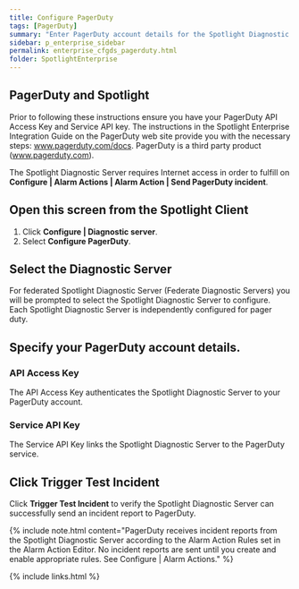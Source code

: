 ```yaml
---
title: Configure PagerDuty
tags: [PagerDuty]
summary: "Enter PagerDuty account details for the Spotlight Diagnostic Server (to fulfill on Configure | Alarm Actions | Alarm Action | Send PagerDuty incident)."
sidebar: p_enterprise_sidebar
permalink: enterprise_cfgds_pagerduty.html
folder: SpotlightEnterprise
---
```




## PagerDuty and Spotlight

Prior to following these instructions ensure you have your PagerDuty API Access Key and Service API key. The instructions in the Spotlight Enterprise Integration Guide on the PagerDuty web site provide you with the necessary steps: www.pagerduty.com/docs. PagerDuty is a third party product (www.pagerduty.com).

The Spotlight Diagnostic Server requires Internet access in order to fulfill on **Configure \| Alarm Actions \| Alarm Action \| Send PagerDuty incident**.

## Open this screen from the Spotlight Client

1. Click **Configure \| Diagnostic server**.
2. Select **Configure PagerDuty**.

## Select the Diagnostic Server

For federated Spotlight Diagnostic Server (Federate Diagnostic Servers) you will be prompted to select the Spotlight Diagnostic Server to configure. Each Spotlight Diagnostic Server is independently configured for pager duty.

## Specify your PagerDuty account details.

### API Access Key

The API Access Key authenticates the Spotlight Diagnostic Server to your PagerDuty account.

### Service API Key

The Service API Key links the Spotlight Diagnostic Server to the PagerDuty service.


## Click Trigger Test Incident

Click **Trigger Test Incident** to verify the Spotlight Diagnostic Server can successfully send an incident report to PagerDuty.

{% include note.html content="PagerDuty receives incident reports from the Spotlight Diagnostic Server according to the Alarm Action Rules set in the Alarm Action Editor. No incident reports are sent until you create and enable appropriate rules. See Configure \| Alarm Actions." %}



{% include links.html %}
